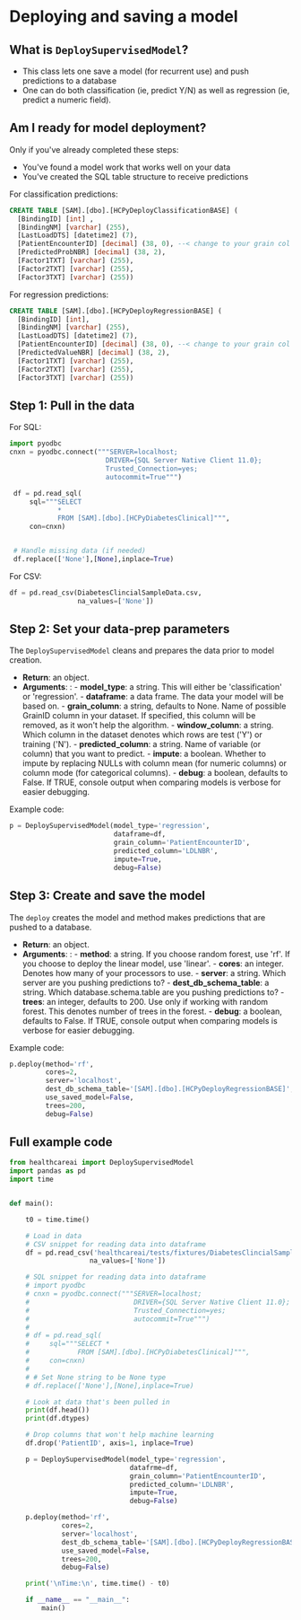 # Deploying and saving a model

## What is `DeploySupervisedModel`?

-   This class lets one save a model (for recurrent use) and push
    predictions to a database
-   One can do both classification (ie, predict Y/N) as well as
    regression (ie, predict a numeric field).

## Am I ready for model deployment?

Only if you've already completed these steps:

-   You've found a model work that works well on your data
-   You've created the SQL table structure to receive predictions

For classification predictions:

```sql
CREATE TABLE [SAM].[dbo].[HCPyDeployClassificationBASE] (
  [BindingID] [int] , 
  [BindingNM] [varchar] (255), 
  [LastLoadDTS] [datetime2] (7), 
  [PatientEncounterID] [decimal] (38, 0), --< change to your grain col
  [PredictedProbNBR] [decimal] (38, 2),
  [Factor1TXT] [varchar] (255), 
  [Factor2TXT] [varchar] (255), 
  [Factor3TXT] [varchar] (255))
```

For regression predictions:

```sql
CREATE TABLE [SAM].[dbo].[HCPyDeployRegressionBASE] (
  [BindingID] [int], 
  [BindingNM] [varchar] (255), 
  [LastLoadDTS] [datetime2] (7), 
  [PatientEncounterID] [decimal] (38, 0), --< change to your grain col
  [PredictedValueNBR] [decimal] (38, 2), 
  [Factor1TXT] [varchar] (255), 
  [Factor2TXT] [varchar] (255), 
  [Factor3TXT] [varchar] (255))
```

## Step 1: Pull in the data

For SQL:

```python
import pyodbc
cnxn = pyodbc.connect("""SERVER=localhost;
                        DRIVER={SQL Server Native Client 11.0};
                        Trusted_Connection=yes;
                        autocommit=True""")

 df = pd.read_sql(
     sql="""SELECT
            *
            FROM [SAM].[dbo].[HCPyDiabetesClinical]""",
     con=cnxn)


 # Handle missing data (if needed)
 df.replace(['None'],[None],inplace=True)
```

For CSV:

```python
df = pd.read_csv(DiabetesClincialSampleData.csv,
                 na_values=['None'])
```

## Step 2: Set your data-prep parameters

The `DeploySupervisedModel` cleans and prepares the data prior to model
creation.

-   **Return**: an object.
-   **Arguments**:
    :   -   **model_type**: a string. This will either be
            'classification' or 'regression'.
        -   **dataframe**: a data frame. The data your model will be based on.
        -   **grain_column**: a string, defaults to None. Name of possible
            GrainID column in your dataset. If specified, this column
            will be removed, as it won't help the algorithm.
        -   **window_column**: a string. Which column in the dataset denotes
            which rows are test ('Y') or training ('N').
        -   **predicted_column**: a string. Name of variable (or column)
            that you want to predict.
        -   **impute**: a boolean. Whether to impute by replacing NULLs
            with column mean (for numeric columns) or column mode (for
            categorical columns).
        -   **debug**: a boolean, defaults to False. If TRUE, console
            output when comparing models is verbose for easier
            debugging.

Example code:

```python
p = DeploySupervisedModel(model_type='regression',
                          dataframe=df,
                          grain_column='PatientEncounterID',
                          predicted_column='LDLNBR',
                          impute=True,
                          debug=False)
```

## Step 3: Create and save the model

The `deploy` creates the model and method makes predictions that are
pushed to a database.

-   **Return**: an object.
-   **Arguments**:
    :   -   **method**: a string. If you choose random forest, use 'rf'.
            If you choose to deploy the linear model, use 'linear'.
        -   **cores**: an integer. Denotes how many of your processors
            to use.
        -   **server**: a string. Which server are you pushing
            predictions to?
        -   **dest\_db\_schema\_table**: a string. Which
            database.schema.table are you pushing predictions to?
        -   **trees**: an integer, defaults to 200. Use only if working
            with random forest. This denotes number of trees in the
            forest.
        -   **debug**: a boolean, defaults to False. If TRUE, console
            output when comparing models is verbose for easier
            debugging.

Example code:

```python
p.deploy(method='rf',
         cores=2,
         server='localhost',
         dest_db_schema_table='[SAM].[dbo].[HCPyDeployRegressionBASE]',
         use_saved_model=False,
         trees=200,
         debug=False)
```

## Full example code

```python
from healthcareai import DeploySupervisedModel
import pandas as pd
import time


def main():

    t0 = time.time()

    # Load in data
    # CSV snippet for reading data into dataframe
    df = pd.read_csv('healthcareai/tests/fixtures/DiabetesClincialSampleData.csv',
                    na_values=['None'])

    # SQL snippet for reading data into dataframe
    # import pyodbc
    # cnxn = pyodbc.connect("""SERVER=localhost;
    #                          DRIVER={SQL Server Native Client 11.0};
    #                          Trusted_Connection=yes;
    #                          autocommit=True""")
    #
    # df = pd.read_sql(
    #     sql="""SELECT *
    #            FROM [SAM].[dbo].[HCPyDiabetesClinical]""",
    #     con=cnxn)
    #
    # # Set None string to be None type
    # df.replace(['None'],[None],inplace=True)

    # Look at data that's been pulled in
    print(df.head())
    print(df.dtypes)

    # Drop columns that won't help machine learning
    df.drop('PatientID', axis=1, inplace=True)

    p = DeploySupervisedModel(model_type='regression',
                              datafrme=df,
                              grain_column='PatientEncounterID',
                              predicted_column='LDLNBR',
                              impute=True,
                              debug=False)

    p.deploy(method='rf',
             cores=2,
             server='localhost',
             dest_db_schema_table='[SAM].[dbo].[HCPyDeployRegressionBASE]',
             use_saved_model=False,
             trees=200,
             debug=False)

    print('\nTime:\n', time.time() - t0)

    if __name__ == "__main__":
        main()
``````
